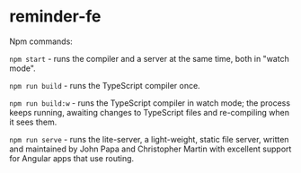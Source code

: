 # reminder-fe

Npm commands:


`npm start` - runs the compiler and a server at the same time, both in "watch mode".

`npm run build` - runs the TypeScript compiler once.

`npm run build:w` - runs the TypeScript compiler in watch mode; the process keeps running, awaiting changes to TypeScript files and re-compiling when it sees them.

`npm run serve` - runs the lite-server, a light-weight, static file server, written and maintained by John Papa and Christopher Martin with excellent support for Angular apps that use routing.
